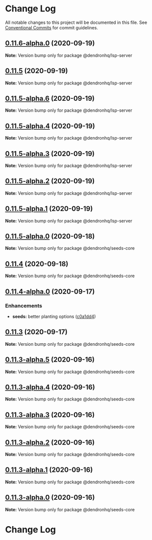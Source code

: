 # Change Log

All notable changes to this project will be documented in this file.
See [Conventional Commits](https://conventionalcommits.org) for commit guidelines.

## [0.11.6-alpha.0](https://github.com/dendronhq/dendron/compare/v0.11.5...v0.11.6-alpha.0) (2020-09-19)

**Note:** Version bump only for package @dendronhq/lsp-server

## [0.11.5](https://github.com/dendronhq/dendron/compare/v0.11.5-alpha.8...v0.11.5) (2020-09-19)

**Note:** Version bump only for package @dendronhq/lsp-server

## [0.11.5-alpha.6](https://github.com/dendronhq/dendron/compare/v0.11.5-alpha.5...v0.11.5-alpha.6) (2020-09-19)

**Note:** Version bump only for package @dendronhq/lsp-server

## [0.11.5-alpha.4](https://github.com/dendronhq/dendron/compare/v0.11.5-alpha.3...v0.11.5-alpha.4) (2020-09-19)

**Note:** Version bump only for package @dendronhq/lsp-server

## [0.11.5-alpha.3](https://github.com/dendronhq/dendron/compare/v0.11.5-alpha.2...v0.11.5-alpha.3) (2020-09-19)

**Note:** Version bump only for package @dendronhq/lsp-server

## [0.11.5-alpha.2](https://github.com/dendronhq/dendron/compare/v0.11.5-alpha.1...v0.11.5-alpha.2) (2020-09-19)

**Note:** Version bump only for package @dendronhq/lsp-server

## [0.11.5-alpha.1](https://github.com/dendronhq/dendron/compare/v0.11.5-alpha.0...v0.11.5-alpha.1) (2020-09-19)

**Note:** Version bump only for package @dendronhq/lsp-server

## [0.11.5-alpha.0](https://github.com/dendronhq/dendron/compare/v0.11.4...v0.11.5-alpha.0) (2020-09-18)

**Note:** Version bump only for package @dendronhq/seeds-core

## [0.11.4](https://github.com/dendronhq/dendron/compare/v0.11.4-alpha.1...v0.11.4) (2020-09-18)

**Note:** Version bump only for package @dendronhq/seeds-core

## [0.11.4-alpha.0](https://github.com/dendronhq/dendron/compare/v0.11.3...v0.11.4-alpha.0) (2020-09-17)

### Enhancements

- **seeds:** better planting options ([c0a1dd4](https://github.com/dendronhq/dendron/commit/c0a1dd4b81418950091a8557583d322cf87a095f))

## [0.11.3](https://github.com/dendronhq/dendron/compare/v0.11.3-alpha.5...v0.11.3) (2020-09-17)

**Note:** Version bump only for package @dendronhq/seeds-core

## [0.11.3-alpha.5](https://github.com/dendronhq/dendron/compare/v0.11.3-alpha.4...v0.11.3-alpha.5) (2020-09-16)

**Note:** Version bump only for package @dendronhq/seeds-core

## [0.11.3-alpha.4](https://github.com/dendronhq/dendron/compare/v0.11.3-alpha.3...v0.11.3-alpha.4) (2020-09-16)

**Note:** Version bump only for package @dendronhq/seeds-core

## [0.11.3-alpha.3](https://github.com/dendronhq/dendron/compare/v0.11.3-alpha.2...v0.11.3-alpha.3) (2020-09-16)

**Note:** Version bump only for package @dendronhq/seeds-core

## [0.11.3-alpha.2](https://github.com/dendronhq/dendron/compare/v0.11.3-alpha.1...v0.11.3-alpha.2) (2020-09-16)

**Note:** Version bump only for package @dendronhq/seeds-core

## [0.11.3-alpha.1](https://github.com/dendronhq/dendron/compare/v0.11.3-alpha.0...v0.11.3-alpha.1) (2020-09-16)

**Note:** Version bump only for package @dendronhq/seeds-core

## [0.11.3-alpha.0](https://github.com/dendronhq/dendron/compare/v0.11.2...v0.11.3-alpha.0) (2020-09-16)

**Note:** Version bump only for package @dendronhq/seeds-core

# Change Log
